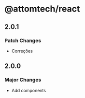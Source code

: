 # @attomtech/react

## 2.0.1

### Patch Changes

- Correções

## 2.0.0

### Major Changes

- Add components
